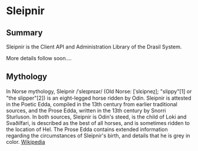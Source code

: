 # Sleipnir

## Summary
Sleipnir is the Client API and Administration Library of the Drasil System.

More details follow soon....

## Mythology
In Norse mythology, Sleipnir /ˈsleɪpnɪər/ (Old Norse: [ˈslɛipnez̠]; "slippy"[1] or "the slipper"[2]) is an eight-legged horse ridden by Odin. Sleipnir is attested in the Poetic Edda, compiled in the 13th century from earlier traditional sources, and the Prose Edda, written in the 13th century by Snorri Sturluson. In both sources, Sleipnir is Odin's steed, is the child of Loki and Svaðilfari, is described as the best of all horses, and is sometimes ridden to the location of Hel. The Prose Edda contains extended information regarding the circumstances of Sleipnir's birth, and details that he is grey in color.
[Wikipedia](https://en.wikipedia.org/wiki/Sleipnir)
